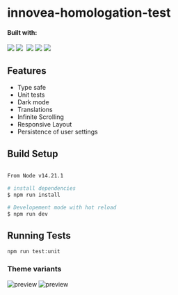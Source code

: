 # innovea-homologation-test

#### Built with:
<div>
    <img src="https://img.shields.io/badge/Vue.js-35495E?logo=vuedotjs&logoColor=4FC08D" />
    <img src="https://img.shields.io/badge/Vuetify-1867C0?logo=vuetify&logoColor=AEDDFF"/>&nbsp;
    <img src="https://img.shields.io/badge/TypeScript-007ACC?logo=typescript&logoColor=white" />
    <img src="https://img.shields.io/badge/HTML5-E34F26?logo=html5&logoColor=white" />
    <img src="https://img.shields.io/badge/Sass-CC6699?logo=sass&logoColor=white" />
</div>


## Features

- Type safe
- Unit tests
- Dark mode
- Translations
- Infinite Scrolling
- Responsive Layout
- Persistence of user settings

## Build Setup

```bash

From Node v14.21.1

# install dependencies
$ npm run install

# Developement mode with hot reload
$ npm run dev


```

## Running Tests

```npm run test:unit```


### Theme variants
<div width="100%">
<img src="https://i.ibb.co/qrX60Rj/preview.jpg" alt="preview" border="0" >
<img src="https://i.ibb.co/8XbmmGd/preview.jpg" alt="preview" border="0" >
</div>

